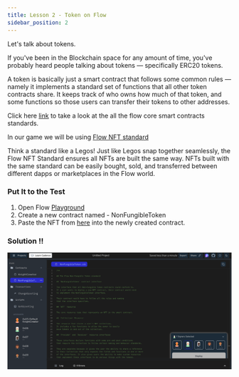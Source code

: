 ```yaml
---
title: Lesson 2 - Token on Flow
sidebar_position: 2
---
```


Let's talk about tokens.

If you've been in the Blockchain space for any amount of time, you've probably heard people talking about tokens — specifically ERC20 tokens.

A token is basically just a smart contract that follows some common rules — namely it implements a standard set of functions that all other token contracts share. It keeps track of who owns how much of that token, and some functions so those users can transfer their tokens to other addresses.

Click here [link](https://developers.flow.com/build/core-contracts) to take a look at the all the flow core smart contracts standards.

In our game we will be using [Flow NFT standard](https://developers.flow.com/build/core-contracts/non-fungible-token)

Think a standard like a Legos! Just like Legos snap together seamlessly, the Flow NFT Standard ensures all NFTs are built the same way. NFTs built with the same standard can be easily bought, sold, and transferred between different dapps or marketplaces in the Flow world.

### Put It to the Test

1. Open Flow [Playground](https://play.flow.com/)
2. Create a new contract named - NonFungibleToken
3. Paste the NFT from [here](https://testnet.flowdiver.io/contract/A.631e88ae7f1d7c20.NonFungibleToken?tab=deployments) into the newly created contract.

### Solution !!

![Alt text](image-1.png)
